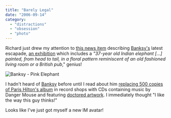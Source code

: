 ```yaml
---
title: "Barely Legal"
date: "2006-09-14"
category:
  - "distractions"
  - "obsession"
  - "photo"
---
```


Richard just drew my attention to [this news item](http://news.bbc.co.uk/1/hi/entertainment/5344676.stm) describing [Banksy's](http://www.banksy.co.uk/) latest escapade, [an exhibition](http://news.bbc.co.uk/1/hi/in_pictures/5344770.stm) which includes a _"37-year old Indian elephant \[...\] painted, from head to tail, in a floral pattern reminiscent of an old fashioned living room or a British pub_," genius!

![Banksy - Pink Elephant](/wp-content/uploads/2006/09/banksy_pinkelephant2.jpg)

I hadn't heard of [Banksy](http://en.wikipedia.org/wiki/Banksy) before until I read about him [replacing 500 copies of Paris Hilton's album](http://news.bbc.co.uk/1/hi/entertainment/5310416.stm) in record shops with CDs containing music by Danger Mouse and featuring [doctored artwork](http://www.flickr.com/photos/sharl/sets/72157594266743665/). I immediately thought "I like the way this guy thinks!"

Looks like I've just got myself a new IM avatar!
